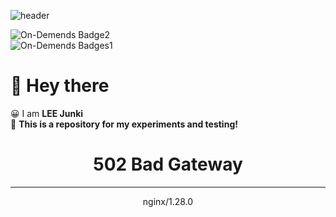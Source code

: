 ![header](https://capsule-render.vercel.app/api?type=waving&height=250&color=gradient&text=502%20Bad%20Gateway&reversal=true&textBg=false&animation=scaleIn)

![On-Demends Badge2](https://img.shields.io/badge/AWS-purple?logo=Amazon%20Web%20Services&logoColor=ffffff)  
![On-Demends Badges1](https://img.shields.io/static/v1?label=Repo%20Name&message=502_Bad_Gateway&color=red)  

# 👋 Hey there
😀 I am __LEE Junki__  
🧪 **This is a repository for my experiments and testing!**

<div style="text-align: center;"><h1>502 Bad Gateway</h1><hr>nginx/1.28.0</div>
